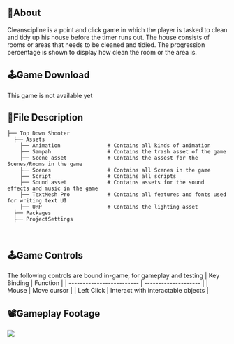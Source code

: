## 🔴About
Cleanscipline is a point and click game in which the player is tasked to clean and tidy up his house before the timer runs out. The house consists of rooms or areas that needs to be cleaned and tidied. The progression percentage is shown to display how clean the room or the area is.
<br>

## 🕹️Game Download
This game is not available yet
<br>

## 📁File Description

```
├── Top Down Shooter
  ├── Assets
    ├── Animation               # Contains all kinds of animation
    ├── Sampah                  # Contains the trash asset of the game
    ├── Scene asset             # Contains the assest for the Scenes/Rooms in the game
    ├── Scenes                  # Contains all Scenes in the game
    ├── Script                  # Contains all scripts
    ├── Sound asset             # Contains assets for the sound effects and music in the game
    ├── TextMesh Pro            # Contains all features and fonts used for writing text UI
    ├── URP                     # Contains the lighting asset 
  ├── Packages
  ├── ProjectSettings

```
<br>

## 🕹️Game Controls
The following controls are bound in-game, for gameplay and testing
| Key Binding               | Function                                   |
| ------------------------- | --------------------                       |
| Mouse                     | Move cursor                                |
| Left Click                | Interact with interactable objects         |
<br>

## 📽️Gameplay Footage
<td> <img src="https://github.com/gityehuda/gityehuda/blob/main/img/Cleanscipline%20-%20Made%20with%20Clipchamp.gif"> </td>

<br>
